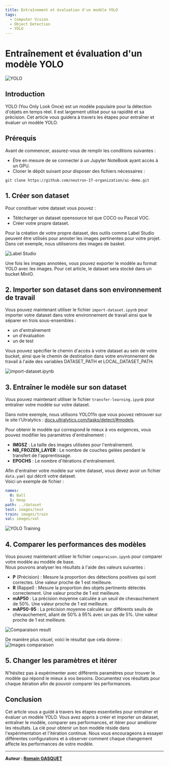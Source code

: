 ```yaml
---
title: Entraînement et évaluation d'un modèle YOLO
tags:
  - Computer Vision
  - Object Detection
  - YOLO
---
```


# Entraînement et évaluation d'un modèle YOLO

![YOLO](./img/yolo-predict.png)

## Introduction

YOLO (You Only Look Once) est un modèle populaire pour la détection d'objets en temps réel. Il est largement utilisé pour sa rapidité et sa précision. Cet article vous guidera à travers les étapes pour entraîner et évaluer un modèle YOLO.

## Prérequis

Avant de commencer, assurez-vous de remplir les conditions suivantes :

- Être en mesure de se connecter à un Jupyter NoteBook ayant accès à un GPU.
- Cloner le dépôt suivant pour disposer des fichiers nécessaires :

```shell
git clone https://github.com/neutron-IT-organization/ai-demo.git
```

## 1. Créer son dataset

Pour constituer votre dataset vous pouvez :

- Télécharger un dataset opensource tel que COCO ou Pascal VOC.
- Créer votre propre dataset.

Pour la création de votre propre dataset, des outils comme Label Studio peuvent être utilisés pour annoter les images pertinentes pour votre projet. Dans cet exemple, nous utiliserons des images de basket.

![Label Studio](./img/labelstudio.png)

Une fois les images annotées, vous pouvez exporter le modèle au format YOLO avec les images. Pour cet article, le dataset sera stocké dans un bucket MinIO.

## 2. Importer son dataset dans son environnement de travail

Vous pouvez maintenant utiliser le fichier `import-dataset.ipynb` pour importer votre dataset dans votre environnement de travail ainsi que le séparer en trois sous-ensembles : 

- un d'entraînement
- un d'évaluation
- un de test

Vous pouvez spécifier le chemin d'accès à votre dataset au sein de votre bucket, ainsi que le chemin de destination dans votre environnement de travail à l'aide des variables DATASET_PATH et LOCAL_DATASET_PATH.

![import-dataset.ipynb](./img/import-dataset.png)

## 3. Entraîner le modèle sur son dataset

Vous pouvez maintenant utiliser le fichier `transfer-learning.ipynb` pour entraîner votre modèle sur votre dataset.

Dans notre exemple, nous utilisons YOLO11n que vous pouvez retrouver sur le site l'Utralytics : [docs.ultralytics.com/tasks/detect/#models](https://docs.ultralytics.com/tasks/detect/#models). 

Pour obtenir le modèle qui correspond le mieux à vos exigences, vous pouvez modifier les paramètres d'entraînement :

- **IMGSZ** : La taille des images utilisées pour l'entraînement.
- **NB_FROZEN_LAYER** : Le nombre de couches gelées pendant le transfert de l'apprentissage.
- **EPOCHS** : Le nombre d'itérations d'entraînement.

Afin d'entraîner votre modèle sur votre dataset, vous devez avoir un fichier `data.yaml` qui décrit votre dataset.  
Voici un exemple de fichier : 
```yaml
names:
  0: Ball
  1: Hoop
path: ../dataset
test: images/test
train: images/train
val: images/val
```

![YOLO Training](./img/yolo-training.png)

## 4. Comparer les performances des modèles

Vous pouvez maintenant utiliser le fichier `comparaison.ipynb` pour comparer votre modèle au modèle de base.  
Nous pouvons analyser les résultats à l'aide des valeurs suivantes :

- **P** (Précision) : Mesure la proportion des détections positives qui sont correctes. Une valeur proche de 1 est meilleure.
- **R** (Rappel) : Mesure la proportion des objets pertinents détectés correctement. Une valeur proche de 1 est meilleure.
- **mAP50** : La précision moyenne calculée à un seuil de chevauchement de 50%. Une valeur proche de 1 est meilleure.
- **mAP50-95** : La précision moyenne calculée sur différents seuils de chevauchement, allant de 50% à 95% avec un pas de 5%. Une valeur proche de 1 est meilleure.

![Comparaison result](./img/comparaison-result.png)

De manière plus visuel, voici le résultat que cela donne :
![Images comparaison](./img/comparaison-img.png)

## 5. Changer les paramètres et itérer

N'hésitez pas à expérimenter avec différents paramètres pour trouver le modèle qui répond le mieux à vos besoins. Documentez vos résultats pour chaque itération afin de pouvoir comparer les performances.

## Conclusion

Cet article vous a guidé à travers les étapes essentielles pour entraîner et évaluer un modèle YOLO. Vous avez appris à créer et importer un dataset, entraîner le modèle, comparer ses performances, et itérer pour améliorer les résultats. La clé pour obtenir un bon modèle réside dans l'expérimentation et l'itération continue. Nous vous encourageons à essayer différentes configurations et à observer comment chaque changement affecte les performances de votre modèle.

---

**Auteur : [Romain GASQUET](https://www.linkedin.com/in/romain-gasquet/)**